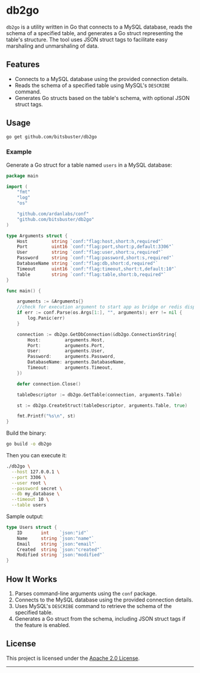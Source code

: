 
# db2go

`db2go` is a utility written in Go that connects to a MySQL database, reads the schema of a specified table, and generates a Go struct representing the table's structure. The tool uses JSON struct tags to facilitate easy marshaling and unmarshaling of data.

## Features

- Connects to a MySQL database using the provided connection details.
- Reads the schema of a specified table using MySQL's `DESCRIBE` command.
- Generates Go structs based on the table's schema, with optional JSON struct tags.

## Usage

   ```bash
   go get github.com/bitsbuster/db2go
   ```

### Example

Generate a Go struct for a table named `users` in a MySQL database:

```go
package main

import (
	"fmt"
	"log"
	"os"

	"github.com/ardanlabs/conf"
	"github.com/bitsbuster/db2go"
)

type Arguments struct {
	Host         string `conf:"flag:host,short:h,required"`
	Port         uint16 `conf:"flag:port,short:p,default:3306"`
	User         string `conf:"flag:user,short:u,required"`
	Password     string `conf:"flag:password,short:s,required"`
	DatabaseName string `conf:"flag:db,short:d,required"`
	Timeout      uint16 `conf:"flag:timeout,short:t,default:10"`
	Table        string `conf:"flag:table,short:b,required"`
}

func main() {

	arguments := &Arguments{}
	//check for execution argument to start app as bridge or redis dispatcher
	if err := conf.Parse(os.Args[1:], "", arguments); err != nil {
		log.Panic(err)
	}

	connection := db2go.GetDbConnection(&db2go.ConnectionString{
		Host:         arguments.Host,
		Port:         arguments.Port,
		User:         arguments.User,
		Password:     arguments.Password,
		DatabaseName: arguments.DatabaseName,
		Timeout:      arguments.Timeout,
	})

	defer connection.Close()

	tableDescriptor := db2go.GetTable(connection, arguments.Table)

	st := db2go.CreateStruct(tableDescriptor, arguments.Table, true)

	fmt.Printf("%s\n", st)
}
```

Build the binary:
   ```bash
   go build -o db2go
   ```

Then you can execute it:
```bash
./db2go \
  --host 127.0.0.1 \
  --port 3306 \
  --user root \
  --password secret \
  --db my_database \
  --timeout 10 \
  --table users
```

Sample output:
```go
type Users struct {
    ID       int    `json:"id"`
    Name     string `json:"name"`
    Email    string `json:"email"`
    Created  string `json:"created"`
    Modified string `json:"modified"`
}
```

## How It Works

1. Parses command-line arguments using the `conf` package.
2. Connects to the MySQL database using the provided connection details.
3. Uses MySQL's `DESCRIBE` command to retrieve the schema of the specified table.
4. Generates a Go struct from the schema, including JSON struct tags if the feature is enabled.

## License

This project is licensed under the [Apache 2.0 License](LICENSE).

---

